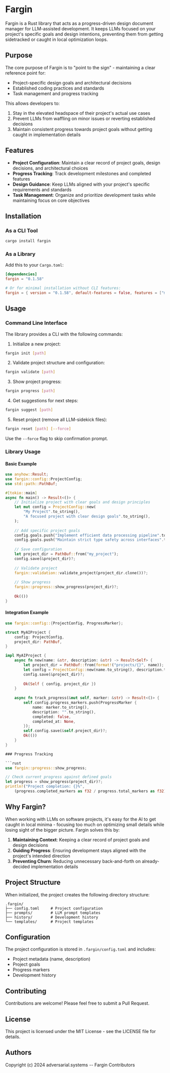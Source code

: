 # Fargin

Fargin is a Rust library that acts as a progress-driven design document manager for LLM-assisted development. It keeps LLMs focused on your project's specific goals and design intentions, preventing them from getting sidetracked or caught in local optimization loops.

## Purpose

The core purpose of Fargin is to "point to the sign" - maintaining a clear reference point for:
- Project-specific design goals and architectural decisions
- Established coding practices and standards
- Task management and progress tracking

This allows developers to:
1. Stay in the elevated headspace of their project's actual use cases
2. Prevent LLMs from waffling on minor issues or reverting established decisions
3. Maintain consistent progress towards project goals without getting caught in implementation details

## Features

- **Project Configuration**: Maintain a clear record of project goals, design decisions, and architectural choices
- **Progress Tracking**: Track development milestones and completed features
- **Design Guidance**: Keep LLMs aligned with your project's specific requirements and standards
- **Task Management**: Organize and prioritize development tasks while maintaining focus on core objectives

## Installation

### As a CLI Tool

```bash
cargo install fargin
```

### As a Library

Add this to your `Cargo.toml`:

```toml
[dependencies]
fargin = "0.1.58"

# Or for minimal installation without CLI features:
fargin = { version = "0.1.58", default-features = false, features = ["minimal"] }
```

## Usage

### Command Line Interface

The library provides a CLI with the following commands:

1. Initialize a new project:
```bash
fargin init [path]
```

2. Validate project structure and configuration:
```bash
fargin validate [path]
```

3. Show project progress:
```bash
fargin progress [path]
```

4. Get suggestions for next steps:
```bash
fargin suggest [path]
```

5. Reset project (remove all LLM-sidekick files):
```bash
fargin reset [path] [--force]
```
Use the `--force` flag to skip confirmation prompt.

### Library Usage

#### Basic Example

```rust
use anyhow::Result;
use fargin::config::ProjectConfig;
use std::path::PathBuf;

#[tokio::main]
async fn main() -> Result<()> {
    // Initialize project with clear goals and design principles
    let mut config = ProjectConfig::new(
        "My Project".to_string(),
        "A focused project with clear design goals".to_string(),
    );
    
    // Add specific project goals
    config.goals.push("Implement efficient data processing pipeline".to_string());
    config.goals.push("Maintain strict type safety across interfaces".to_string());
    
    // Save configuration
    let project_dir = PathBuf::from("my_project");
    config.save(&project_dir)?;
    
    // Validate project
    fargin::validation::validate_project(project_dir.clone())?;
    
    // Show progress
    fargin::progress::show_progress(project_dir)?;
    
    Ok(())
}
```

#### Integration Example

```rust
use fargin::config::{ProjectConfig, ProgressMarker};

struct MyAIProject {
    config: ProjectConfig,
    project_dir: PathBuf,
}

impl MyAIProject {
    async fn new(name: &str, description: &str) -> Result<Self> {
        let project_dir = PathBuf::from(format!("projects/{}", name));
        let config = ProjectConfig::new(name.to_string(), description.to_string());
        config.save(&project_dir)?;
        
        Ok(Self { config, project_dir })
    }
    
    async fn track_progress(&mut self, marker: &str) -> Result<()> {
        self.config.progress_markers.push(ProgressMarker {
            name: marker.to_string(),
            description: "".to_string(),
            completed: false,
            completed_at: None,
        });
        self.config.save(&self.project_dir)?;
        Ok(())
    }
}

### Progress Tracking

```rust
use fargin::progress::show_progress;

// Check current progress against defined goals
let progress = show_progress(project_dir)?;
println!("Project completion: {}%", 
    (progress.completed_markers as f32 / progress.total_markers as f32) * 100.0);
```

## Why Fargin?

When working with LLMs on software projects, it's easy for the AI to get caught in local minima - focusing too much on optimizing small details while losing sight of the bigger picture. Fargin solves this by:

1. **Maintaining Context**: Keeping a clear record of project goals and design decisions
2. **Guiding Progress**: Ensuring development stays aligned with the project's intended direction
3. **Preventing Churn**: Reducing unnecessary back-and-forth on already-decided implementation details

## Project Structure

When initialized, the project creates the following directory structure:

```
.fargin/
├── config.toml     # Project configuration
├── prompts/        # LLM prompt templates
├── history/        # Development history
└── templates/      # Project templates
```

## Configuration

The project configuration is stored in `.fargin/config.toml` and includes:

- Project metadata (name, description)
- Project goals
- Progress markers
- Development history

## Contributing

Contributions are welcome! Please feel free to submit a Pull Request.

## License

This project is licensed under the MIT License - see the LICENSE file for details.

## Authors

Copyright (c) 2024 adversarial.systems -- Fargin Contributors
